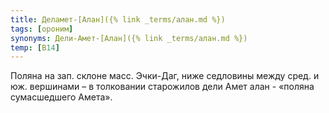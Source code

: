 ```yaml
---
title: Деламет-[Алан]({% link _terms/алан.md %})
tags: [ороним]
synonyms: Дели-Амет-[Алан]({% link _terms/алан.md %})
temp: [В14]
---
```


Поляна на зап. склоне масс. Эчки-Даг, ниже седловины между сред. и юж. вершинами
– в толковании старожилов дели Амет алан - «поляна сумасшедшего Амета».
